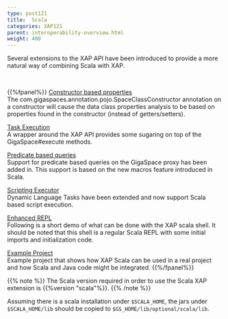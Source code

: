 ```yaml
---
type: post121
title:  Scala
categories: XAP121
parent: interoperability-overview.html
weight: 400
---
```



Several extensions to the XAP API have been introduced to provide a more natural way of combining Scala with XAP.

<br>

{{%fpanel%}}
[Constructor based properties](./scala-constructor-based-properties.html)<br>
The com.gigaspaces.annotation.pojo.SpaceClassConstructor annotation on a constructor will cause the data class properties analysis to be based on properties found in the constructor (instead of getters/setters).

[Task Execution](./scala-task-execution.html)<br>
A wrapper around the XAP API provides some sugaring on top of the GigaSpace#execute methods.

[Predicate based queries](./scala-predicate-based-queries.html)<br>
Support for predicate based queries on the GigaSpace proxy has been added in. This support is based on the new macros feature introduced in Scala.

[Scripting Executor](./scala-scripting-executor.html)<br>
Dynamic Language Tasks have been extended and now support Scala based script execution.

[Enhanced REPL](./scala-enhanced-repl.html)<br>
Following is a short demo of what can be done with the XAP scala shell. It should be noted that this shell is a regular Scala REPL with some initial imports and initialization code.

[Example Project](./scala-exemplary-project.html)<br>
Example project that shows how XAP Scala can be used in a real project and how Scala and Java code might be integrated.
{{%/fpanel%}}
<br>

{{% note %}}
The Scala version required in order to use the Scala XAP extension is {{%version "scala"%}}.
{{% /note %}}
 

Assuming there is a scala installation under `$SCALA_HOME`, the jars under `$SCALA_HOME/lib` should be copied to `$GS_HOME/lib/optional/scala/lib`.
 
